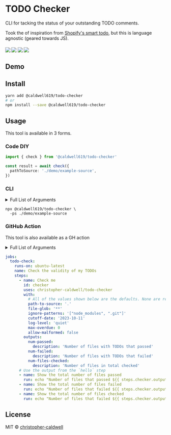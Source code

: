# TODO Checker

CLI for tacking the status of your outstanding TODO comments.

Took the of inspiration from [Shopify's smart todo](https://github.com/Shopify/smart_todo), but this is language agnostic (geared towards JS).

<p align="center">
  <h4/>
  <img src="https://img.shields.io/npm/v/@caldwell619/todo-checker">
  <img src="https://img.shields.io/bundlephobia/min/@caldwell619/todo-checker">
  <img src="https://img.shields.io/github/last-commit/christopher-caldwell/todo-checker">
  <img src="https://img.shields.io/npm/types/@caldwell619/todo-checker">
</p>

## Demo

## Install

```bash
yarn add @caldwell619/todo-checker
# or
npm install --save @caldwell619/todo-checker
```

## Usage

This tool is available in 3 forms.

### Code DIY

```ts
import { check } from '@caldwell619/todo-checker'

const result = await check({
  pathToSource: './demo/example-source',
})
```

### CLI

<details><summary>Full List of Arguments</summary>

**None** of the arguments are required. They all have default values.

| Name                           | Description                                                                            |             Default              |
| ------------------------------ | -------------------------------------------------------------------------------------- | :------------------------------: |
| `--pathToSource` - `-ps`       | Relative path to directory to check                                                    |               `.`                |
| `--glob` - `-g`                | Glob Expression to check if a file should be checked                                   |               `**`               |
| `--ignorePatterns` - `-ign`    | File patterns checker will ignore. Provide array like string, parsable by `JSON.parse` | `['node_modules/**', '.git/**']` |
| `--cutoffDate` - `-cod`        | Cutoff date for a todo passing. Defaults to todays date                                |               Now                |
| `--logLevel` - `-ll`           | Log level of conversion                                                                |             `quiet`              |
| `--maxNumberOfOverdue` - `-mo` | Maximum number of overdue todos you consider successful                                |               `0`                |
| `--allowMalformedTodo` - `-al` | Allow a non-standard todo to be present and still pass                                 |             `false`              |

</details>

```shell
npx @caldwell619/todo-checker \
  -ps ./demo/example-source
```

### GitHub Action

This tool is also available as a GH action

<details><summary>Full List of Arguments</summary>

**None** of the arguments are required. They all have default values.

| Name                      | Description                                                                            |             Default              |
| ------------------------- | -------------------------------------------------------------------------------------- | :------------------------------: |
| `path-to-source`          | Relative path to directory to check                                                    |               `.`                |
| `glob`                    | Glob Expression to check if a file should be checked                                   |               `**`               |
| `ignore-patterns`         | File patterns checker will ignore. Provide array like string, parsable by `JSON.parse` | `['node_modules/**', '.git/**']` |
| `cutoff-date`             | Cutoff date for a todo passing. Defaults to todays date                                |               Now                |
| `log-level`               | Log level of conversion                                                                |             `quiet`              |
| `max-overdue` - `-mo`     | Maximum number of overdue todos you consider successful                                |               `0`                |
| `allow-malformed` - `-al` | Allow a non-standard todo to be present and still pass                                 |             `false`              |

</details>

```yml
jobs:
  todo-check:
    runs-on: ubuntu-latest
    name: Check the validity of my TODOs
    steps:
      - name: Check me
        id: checker
        uses: christopher-caldwell/todo-checker
        with:
          # All of the values shown below are the defaults. None are required
          path-to-source: '.'
          file-glob: '**'
          ignore-patterns: '["node_modules", ".git"]'
          cutoff-date: '2023-10-11'
          log-level: 'quiet'
          max-overdue: 0
          allow-malformed: false
        outputs:
          num-passed:
            description: 'Number of files with TODOs that passed'
          num-failed:
            description: 'Number of files with TODOs that failed'
          num-files-checked:
            description: 'Number of files in total checked'
      # Use the output from the `hello` step
      - name: Show the total number of files passed
        run: echo "Number of files that passed ${{ steps.checker.outputs.num-passed }}"
      - name: Show the total number of files failed
        run: echo "Number of files that failed ${{ steps.checker.outputs.num-failed }}"
      - name: Show the total number of files checked
        run: echo "Number of files that failed ${{ steps.checker.outputs.num-files-checked }}"
```

## License

MIT © [christopher-caldwell](https://github.com/christopher-caldwell)
